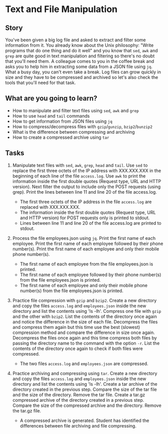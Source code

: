 # Text and File Manipulation

## Story

You've been given a big log file and asked to extract and filter some information from it. You already know about the Unix philosophy: "Write programs that do one thing and do it well" and you know that `sed`, `awk` and `grep` are quite good in text manipulation and filtering so there's no doubt that you'll need them.
A colleague comes to you in the coffee break and asks you to help him in extracting some data from a JSON file using `jq`. What a busy day, you can't even take a break.
Log files can grow quickly in size and they have to be compressed and archived so let's also check the tools that you'll need for that task.

## What are you going to learn?

- How to manipulate and filter text files using `sed`, `awk` and `grep`
- How to use `head` and `tail` commands
- How to get information from JSON files using `jq`
- How to compress/decompress files with `gzip`/`gunzip`, `bzip2`/`bunzip2`
- What is the difference between compressing and archiving
- How to create a compressed archive using `tar`

## Tasks

1. Manipulate text files with `sed`, `awk`, `grep`, `head` and `tail`.
Use `sed` to replace the first three octets of the IP address with XXX.XXX.XXX in the beginning of each line of the file `access.log`.
Use `awk` to print the information inside the first double quotes (Request type, URL and HTTP version). Next filter the output to include only the POST requests (using grep).
Print the lines between line 11 and line 20 of the file access.log.
    - The first three octets of the IP address in the file `access.log` are replaced with XXX.XXX.XXX.
    - The information inside the first double quotes (Request type, URL and HTTP version) for POST requests only is printed to stdout.
    - Lines between line 11 and line 20 of the file access.log are printed to stdout.

2. Process the file employees.json using `jq`.
Print the first name of each employee.
Print the first name of each employee followed by their phone number(s).
Print the first name of each employee and only their mobile phone number(s).
    - The first name of each employee from the file employees.json is printed.
    - The first name of each employee followed by their phone number(s) from the file employees.json is printed.
    - The first name of each employee and only their mobile phone number(s) from the file employees.json is printed.

3. Practice file compression with `gzip` and `bzip2`. Create a new directory and copy the files `access.log` and `employees.json` inside the new directory and list the contents using 'ls -lh'. Compress one file with `gzip` and the other with `bzip2`. List the contents of the directory once again and notice the difference in the size of each file. Decompress the files and compress them again but this time use the best (slowest) compression method and compare the difference in size once again. Decompress the files once again and this time compress both files by passing the directory name to the command with the option `-r`. List the contents of the directory once again to check if both files were compressed.
    - The two files `access.log` and `employees.json` are compressed.

4. Practice archiving and compressing using `tar`.
Create a new directory and copy the files `access.log` and `employees.json` inside the new directory and list the contents using 'ls -lh'.
Create a tar archive of the directory created in the previous step. Compare the size of the tar file and the size of the directory. Remove the tar file.
Create a tar.gz compressed archive of the directory created in a previous step. Compare the size of the compressed archive and the directory. Remove the tar.gz file.
    - A compressed archive is generated. Student has identified the differences between file archiving and file compressing.
